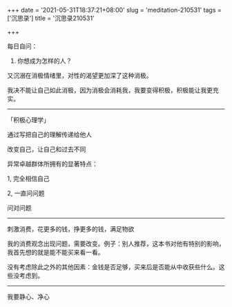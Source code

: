 +++
date = '2021-05-31T18:37:21+08:00'
slug = 'meditation-210531'
tags = ['沉思录']
title = '沉思录210531'

+++

每日自问：

1. 你想成为怎样的人？

又沉溺在消极情绪里，对性的渴望更加深了这种消极。

我决不能让自己如此消极，因为消极会消耗我，我要变得积极，积极能让我更充实。

---

「积极心理学」

通过写把自己的理解传递给他人

改变自己，让自己和过去不同

异常卓越群体所拥有的显著特点：

1, 完全相信自己

2, 一直问问题

问对问题

---

刺激消费，花更多的钱，挣更多的钱，满足物欲

我的消费观念出现问题，需要改变。例子：别人推荐，这本书对他有特别的影响，我首先想的就是能不能买来看一看。

没有考虑除此之外的其他因素：金钱是否足够，买来后是否能从中收获些什么。这些没考虑到。

---

我要静心、净心
